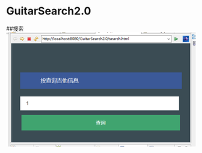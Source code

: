 # GuitarSearch2.0
  
  ##搜索
  ![search](https://github.com/PearLon/GuitarSearch2.0/blob/master/GuitarSearch2.0/WebContent/images/2.png?raw=true)
